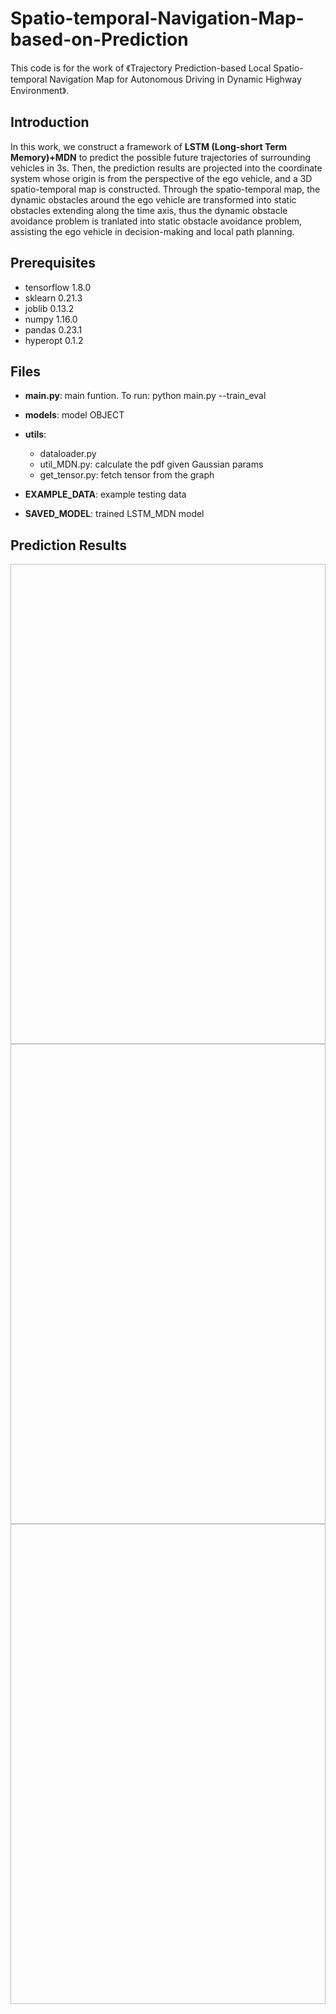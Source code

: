 # Spatio-temporal-Navigation-Map-based-on-Prediction
This code is for the work of 《Trajectory Prediction-based Local Spatio-temporal Navigation Map for Autonomous Driving in Dynamic Highway Environment》.

## Introduction

In this work, we construct a framework of **LSTM (Long-short Term Memory)+MDN** to predict the possible future trajectories of surrounding vehicles in 3s. Then, the prediction results are projected into the coordinate system whose origin is from the perspective of the ego vehicle, and a 3D spatio-temporal map is constructed. Through the spatio-temporal map, the dynamic obstacles around the ego vehicle are transformed into static obstacles extending along the time axis, thus the dynamic obstacle avoidance problem is tranlated into static obstacle avoidance problem, assisting the ego vehicle in decision-making and local path planning.

## Prerequisites

* tensorflow 1.8.0
* sklearn 0.21.3
* joblib 0.13.2
* numpy 1.16.0
* pandas 0.23.1
* hyperopt 0.1.2 

## Files

* **main.py**: main funtion. To run: python main.py --train_eval  
* **models**: model OBJECT  
* **utils**: 

  * dataloader.py    
  * util_MDN.py: calculate the pdf given Gaussian params  
  * get_tensor.py: fetch tensor from the graph  
* **EXAMPLE_DATA**: example testing data  
* **SAVED_MODEL**: trained LSTM_MDN model

## Prediction Results

<div align = center><img width="1280" height = "768", scr="https://github.com/zt600158/Spatio-temporal-Navigation-Map-based-on-Prediction/blob/master/figs/scenario1.jpeg"/></div>  
<div align = center><img width="1280" height = "768", scr="https://github.com/zt600158/Spatio-temporal-Navigation-Map-based-on-Prediction/blob/master/figs/scenario2.jpeg"/></div>   
<div align = center><img width="1280" height = "768", scr="https://github.com/zt600158/Spatio-temporal-Navigation-Map-based-on-Prediction/blob/master/figs/scenario3.jpeg"/></div>
